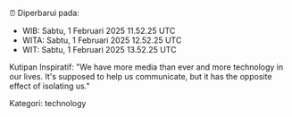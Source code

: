 ⏰ Diperbarui pada:
- WIB: Sabtu, 1 Februari 2025 11.52.25 UTC
- WITA: Sabtu, 1 Februari 2025 12.52.25 UTC
- WIT: Sabtu, 1 Februari 2025 13.52.25 UTC

Kutipan Inspiratif:
"We have more media than ever and more technology in our lives. It's supposed to help us communicate, but it has the opposite effect of isolating us."


Kategori: technology

